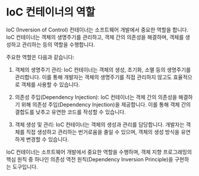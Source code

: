 # IoC 컨테이너의 역할

IoC (Inversion of Control) 컨테이너는 소프트웨어 개발에서 중요한 역할을 합니다. IoC 컨테이너는 객체의 생명주기를 관리하고, 객체 간의 의존성을 해결하며, 객체를 생성하고 관리하는 등의 역할을 수행합니다.

주요한 역할은 다음과 같습니다:

1. 객체의 생명주기 관리: IoC 컨테이너는 객체의 생성, 초기화, 소멸 등의 생명주기를 관리합니다. 이를 통해 개발자는 객체의 생명주기를 직접 관리하지 않고도 효율적으로 객체를 사용할 수 있습니다.

2. 의존성 주입(Dependency Injection): IoC 컨테이너는 객체 간의 의존성을 해결하기 위해 의존성 주입(Dependency Injection)을 제공합니다. 이를 통해 객체 간의 결합도를 낮추고 유연한 코드를 작성할 수 있습니다.

3. 객체 생성 및 관리: IoC 컨테이너는 객체의 생성과 관리를 담당합니다. 개발자는 객체를 직접 생성하고 관리하는 번거로움을 줄일 수 있으며, 객체의 생성 방식을 유연하게 변경할 수 있습니다.

IoC 컨테이너는 소프트웨어 개발에서 중요한 역할을 수행하며, 객체 지향 프로그래밍의 핵심 원칙 중 하나인 의존성 역전 원칙(Dependency Inversion Principle)을 구현하는 도구입니다.
